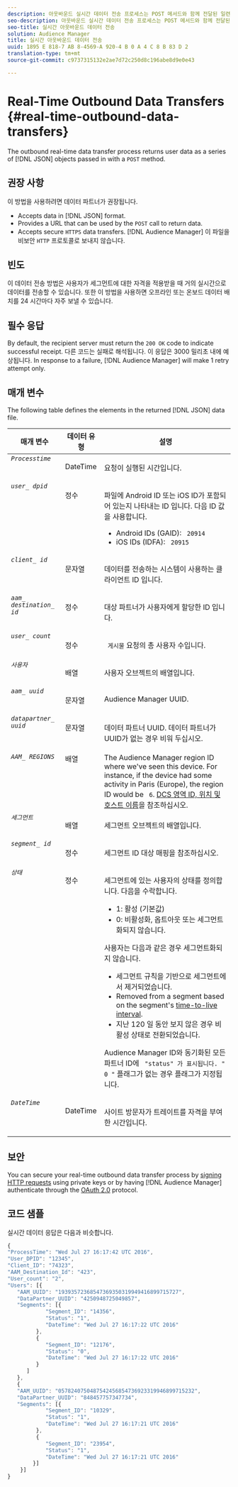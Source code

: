 ```yaml
---
description: 아웃바운드 실시간 데이터 전송 프로세스는 POST 메서드와 함께 전달된 일련의 JSON 개체로서 사용자 데이터를 반환합니다.
seo-description: 아웃바운드 실시간 데이터 전송 프로세스는 POST 메서드와 함께 전달된 일련의 JSON 개체로서 사용자 데이터를 반환합니다.
seo-title: 실시간 아웃바운드 데이터 전송
solution: Audience Manager
title: 실시간 아웃바운드 데이터 전송
uuid: 1895 E 818-7 AB 8-4569-A 920-4 B 0 A 4 C 8 B 83 D 2
translation-type: tm+mt
source-git-commit: c9737315132e2ae7d72c250d8c196abe8d9e0e43

---
```



# Real-Time Outbound Data Transfers {#real-time-outbound-data-transfers}

The outbound real-time data transfer process returns user data as a series of [!DNL JSON] objects passed in with a `POST` method.

<!-- c_outbound_json.xml -->

## 권장 사항

이 방법을 사용하려면 데이터 파트너가 권장됩니다.

* Accepts data in [!DNL JSON] format.
* Provides a URL that can be used by the `POST` call to return data.
* Accepts secure `HTTPS` data transfers. [!DNL Audience Manager] 이 파일을 비보안 `HTTP` 프로토콜로 보내지 않습니다.

## 빈도

이 데이터 전송 방법은 사용자가 세그먼트에 대한 자격을 적용받을 때 거의 실시간으로 데이터를 전송할 수 있습니다. 또한 이 방법을 사용하면 오프라인 또는 온보드 데이터 배치를 24 시간마다 자주 보낼 수 있습니다.

## 필수 응답

By default, the recipient server must return the `200 OK` code to indicate successful receipt. 다른 코드는 실패로 해석됩니다. 이 응답은 3000 밀리초 내에 예상됩니다. In response to a failure, [!DNL Audience Manager] will make 1 retry attempt only.

## 매개 변수

The following table defines the elements in the returned [!DNL JSON] data file.

<table id="table_68475F9D01ED4A44B5909234114AEDE2"> 
 <thead> 
  <tr> 
   <th colname="col1" class="entry"> 매개 변수 </th> 
   <th colname="col2" class="entry"> 데이터 유형 </th> 
   <th colname="col3" class="entry"> 설명 </th> 
  </tr>
 </thead>
 <tbody> 
  <tr valign="top"> 
   <td colname="col1"> <code><i>Processtime</i></code> </td> 
   <td colname="col2"> <p>DateTime </p> </td> 
   <td colname="col3"> <p>요청이 실행된 시간입니다. </p> </td> 
  </tr> 
  <tr valign="top"> 
   <td colname="col1"><code><i>user_ dpid</i></code> </td> 
   <td colname="col2"> <p>정수 </p> </td> 
   <td colname="col3"> <p>파일에 Android ID 또는 iOS ID가 포함되어 있는지 나타내는 ID 입니다. 다음 ID 값을 사용합니다. </p> 
    <ul id="ul_159306B0CF304DE0B9A9836D41263E70"> 
     <li id="li_46F9F4F9DDC34AB683AE2DF0317FBCAC">Android IDs (GAID): <code> 20914</code> </li> 
     <li id="li_57DEB2A7B9024A94A0E302EEA967AB0B">iOS IDs (IDFA): <code> 20915</code> </li> 
    </ul> </td> 
  </tr> 
  <tr valign="top"> 
   <td colname="col1"><code><i>client_ id</i></code> </td> 
   <td colname="col2"> <p>문자열 </p> </td> 
   <td colname="col3"> <p>데이터를 전송하는 시스템이 사용하는 클라이언트 ID 입니다. </p> </td> 
  </tr> 
  <tr valign="top"> 
   <td colname="col1"><code><i>aam_ destination_ id</i></code> </td> 
   <td colname="col2"> <p>정수 </p> </td> 
   <td colname="col3"> <p>대상 파트너가 사용자에게 할당한 ID 입니다. </p> </td> 
  </tr> 
  <tr valign="top"> 
   <td colname="col1"><code><i>user_ count</i></code> </td> 
   <td colname="col2"> <p>정수 </p> </td> 
   <td colname="col3"> <p><code> 게시물</code> 요청의 총 사용자 수입니다. </p> </td> 
  </tr> 
  <tr valign="top"> 
   <td colname="col1"><code><i>사용자</i></code> </td> 
   <td colname="col2"> <p>배열 </p> </td> 
   <td colname="col3"> <p>사용자 오브젝트의 배열입니다. </p> </td> 
  </tr> 
  <tr valign="top"> 
   <td colname="col1"><code><i>aam_ uuid</i></code> </td> 
   <td colname="col2"> <p>문자열 </p> </td> 
   <td colname="col3"> <p><span class="keyword"> Audience Manager</span> UUID. </p> </td> 
  </tr> 
  <tr valign="top"> 
   <td colname="col1"><code><i>datapartner_ uuid</i></code> </td> 
   <td colname="col2"> <p>문자열 </p> </td> 
   <td colname="col3"> <p>데이터 파트너 UUID. 데이터 파트너가 UUID가 없는 경우 비워 두십시오. </p> </td> 
  </tr> 
  <tr valign="top"> 
   <td colname="col1"><code><i>AAM_ REGIONS</i></code> </td> 
   <td colname="col2"> 배열 </td> 
   <td colname="col3"> The <span class="keyword"> Audience Manager</span> region ID where we've seen this device. For instance, if the device had some activity in Paris (Europe), the region ID would be <code> 6</code>. <a href="../../../api/dcs-intro/dcs-api-reference/dcs-regions.md">DCS 영역 ID, 위치 및 호스트 이름</a>을 참조하십시오. </td> 
  </tr> 
  <tr valign="top"> 
   <td colname="col1"><code><i>세그먼트</i></code> </td> 
   <td colname="col2"> <p>배열 </p> </td> 
   <td colname="col3"> <p>세그먼트 오브젝트의 배열입니다. </p> </td> 
  </tr> 
  <tr valign="top"> 
   <td colname="col1"><code><i>segment_ id</i></code> </td> 
   <td colname="col2"> <p>정수 </p> </td> 
   <td colname="col3"> <p>세그먼트 ID 대상 매핑을 참조하십시오. </p> </td> 
  </tr> 
  <tr valign="top"> 
   <td colname="col1"><code><i>상태</i></code> </td> 
   <td colname="col2"> <p>정수 </p> </td> 
   <td colname="col3"> <p>세그먼트에 있는 사용자의 상태를 정의합니다. 다음을 수락합니다. </p> 
    <ul id="ul_42C4625E9543494586CF6D851A94E048"> 
     <li id="li_6F13809ECD78403FB3BDA626403E4B57"><code></code>1: 활성 (기본값) </li> 
     <li id="li_10952C8DF7AF4593805FA29028257E38"><code></code>0: 비활성화, 옵트아웃 또는 세그먼트화되지 않습니다. </li> 
    </ul> <p>사용자는 다음과 같은 경우 세그먼트화되지 않습니다. </p> 
    <ul id="ul_E17B080D8DF14D548E1142A9201C1C14"> 
     <li id="li_8352B919A87242E68716FB9EC0443407">세그먼트 규칙을 기반으로 세그먼트에서 제거되었습니다. </li> 
     <li id="li_83CFEAFE94C14A11AE198D56E80EBB8C">Removed from a segment based on the segment's <a href="../../../features/traits/segment-ttl-explained.md"> time-to-live interval</a>. </li> 
     <li id="li_F48D1052BA2B45108225641292CC748D">지난 120 일 동안 보지 않은 경우 비활성 상태로 전환되었습니다. </li> 
    </ul> <p><span class="keyword"> Audience Manager</span> ID와 동기화된 모든 파트너 ID에 <code> "status" 가 표시됩니다. " 0 "</code> 플래그가 없는 경우 플래그가 지정됩니다. </p> </td> 
  </tr> 
  <tr valign="top"> 
   <td colname="col1"><code><i>DateTime</i></code> </td> 
   <td colname="col2"> <p>DateTime </p> </td> 
   <td colname="col3"> <p>사이트 방문자가 트레이트를 자격을 부여한 시간입니다. </p> </td> 
  </tr> 
 </tbody> 
</table>

## 보안

You can secure your real-time outbound data transfer process by [signing HTTP requests](../../../integration/receiving-audience-data/real-time-outbound-transfers/digitally-signed-http-requests.md) using private keys or by having [!DNL Audience Manager] authenticate through the [OAuth 2.0](../../../integration/receiving-audience-data/real-time-outbound-transfers/oauth-in-outbound-transfers.md) protocol.

## 코드 샘플

실시간 데이터 응답은 다음과 비슷합니다.

```js
{
"ProcessTime": "Wed Jul 27 16:17:42 UTC 2016",
"User_DPID": "12345",
"Client_ID": "74323",
"AAM_Destination_Id": "423",
"User_count": "2",
"Users": [{  
   "AAM_UUID": "19393572368547369350319949416899715727",
   "DataPartner_UUID": "4250948725049857",
   "Segments": [{
            "Segment_ID": "14356",
            "Status": "1",
            "DateTime": "Wed Jul 27 16:17:22 UTC 2016"
         },
         {
            "Segment_ID": "12176",
            "Status": "0",  
            "DateTime": "Wed Jul 27 16:17:22 UTC 2016"
         }
      ]
   },
   {
   "AAM_UUID": "0578240750487542456854736923319946899715232",
   "DataPartner_UUID": "848457757347734",
   "Segments": [{
            "Segment_ID": "10329",
            "Status": "1",
            "DateTime": "Wed Jul 27 16:17:21 UTC 2016"
         },
         {
            "Segment_ID": "23954",
            "Status": "1",
            "DateTime": "Wed Jul 27 16:17:21 UTC 2016"
        }]
    }]
}
```
